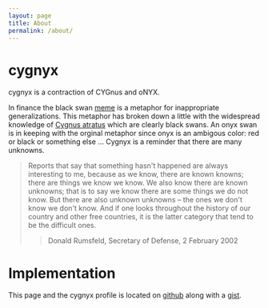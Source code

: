 ```yaml
---
layout: page
title: About
permalink: /about/
---
```


# cygnyx

cygnyx is a contraction of CYGnus and oNYX.

In finance the black swan [meme](https://en.wikipedia.org/wiki/Meme)
is a metaphor for inappropriate generalizations.
This metaphor has broken down a little with the widespread knowledge of
[Cygnus atratus](https://en.wikipedia.org/wiki/Black_swan) which are clearly black swans.
An onyx swan is in keeping with the orginal metaphor since onyx is an ambigous
color: red or black or something else ...
Cygnyx is a reminder that there are many unknowns.

> Reports that say that something hasn't happened are always interesting to me,
> because as we know, there are known knowns; there are things we know we know.
> We also know there are known unknowns; that is to say we know there are some things we do not know.
> But there are also unknown unknowns – the ones we don't know we don't know.
> And if one looks throughout the history of our country and other free countries,
> it is the latter category that tend to be the difficult ones.
>> Donald Rumsfeld, Secretary of Defense, 2 February 2002

# Implementation

This page and the cygnyx profile is located on [github](http://github.com/cygnyx)
along with a [gist](http://gist.github.com/cygnyx).
